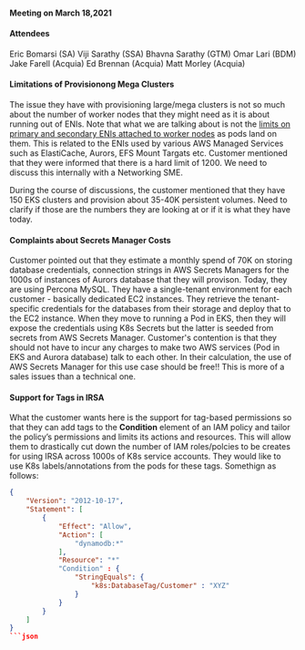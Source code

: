 #### Meeting on March 18,2021 ####

#### Attendees ####
Eric Bomarsi (SA)
Viji Sarathy (SSA)
Bhavna Sarathy (GTM)
Omar Lari (BDM)
Jake Farell (Acquia)
Ed Brennan (Acquia)
Matt Morley (Acquia)


#### Limitations of Provisionong Mega Clusters ####

The issue they have with provisioning large/mega clusters is not so much about the number of worker nodes that they might need as it is about running out of ENIs. Note that what we are talking about is not the [limits on primary and secondary ENIs attached to worker nodes](https://github.com/awslabs/amazon-eks-ami/blob/master/files/eni-max-pods.txt) as pods land on them. This is related to the ENIs used by various AWS Managed Services such as ElastiCache, Aurors, EFS Mount Targats etc. Customer mentioned that they were informed that there is a hard limit of 1200. We need to discuss this internally with a Networking SME. 

During the course of discussions, the customer mentioned that they have 150 EKS clusters and provision about 35-40K persistent volumes. Need to clarify if those are the numbers they are looking at or if it is what they have today.

#### Complaints about Secrets Manager Costs ####

Customer pointed out that they estimate a monthly spend of 70K on storing database credentials, connection strings in AWS Secrets Managers for the 1000s of instances of Aurors database that they will provison. Today, they are using Percona MySQL. They have a single-tenant environment for each customer - basically dedicated EC2 instances. They retrieve the tenant-specific credentials for the databases from their storage and deploy that to the EC2 instance. When they move to running a Pod in EKS, then they will expose the credentials using K8s Secrets but the latter is seeded from secrets from AWS Secrets Manager. Customer's contention is that they should not have to incur any charges to make two AWS services (Pod in EKS and Aurora database) talk to each other. In their calculation, the use of AWS Secrets Manager for this use case should be free!! This is more of a sales issues than a technical one.

#### Support for Tags in IRSA ####
What the customer wants here is the support for tag-based permissions so that they can add tags to the **Condition** element of an IAM policy and tailor the policy’s permissions and limits its actions and resources. This will allow them to drastically cut down the number of IAM roles/polcies to be creates for using IRSA across 1000s of K8s service accounts. They would like to use K8s labels/annotations from the pods for these tags. Somethign as follows:

```json
{
    "Version": "2012-10-17",
    "Statement": [
        {
            "Effect": "Allow",
            "Action": [
                "dynamodb:*"
            ],
            "Resource": "*"
            "Condition" : {
                "StringEquals": {
                    "k8s:DatabaseTag/Customer" : "XYZ"
                }
            }
        }
    ]
}
```json






